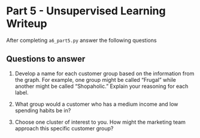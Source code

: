# Part 5 - Unsupervised Learning Writeup

After completing `a6_part5.py` answer the following questions

## Questions to answer

1. Develop a name for each customer group based on the information from the graph. For example, one group might be called “Frugal” while another might be called “Shopaholic.” Explain your reasoning for each label.

2. What group would a customer who has a medium income and low spending habits be in?

3. Choose one cluster of interest to you. How might the marketing team approach this specific customer group?


